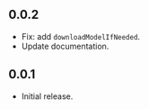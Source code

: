 ## 0.0.2

* Fix: add `downloadModelIfNeeded`.
* Update documentation.

## 0.0.1

* Initial release.
